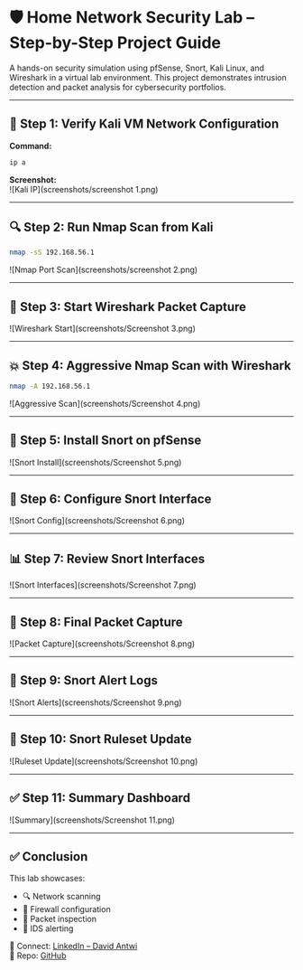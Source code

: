 
# 🛡️ Home Network Security Lab – Step-by-Step Project Guide

A hands-on security simulation using pfSense, Snort, Kali Linux, and Wireshark in a virtual lab environment. This project demonstrates intrusion detection and packet analysis for cybersecurity portfolios.

---

## 📶 Step 1: Verify Kali VM Network Configuration

**Command:**  
```bash
ip a
```

**Screenshot:**  
![Kali IP](screenshots/screenshot 1.png)

---

## 🔍 Step 2: Run Nmap Scan from Kali  
```bash
nmap -sS 192.168.56.1
```

![Nmap Port Scan](screenshots/screenshot 2.png)

---

## 🧪 Step 3: Start Wireshark Packet Capture  
![Wireshark Start](screenshots/Screenshot 3.png)

---

## 💥 Step 4: Aggressive Nmap Scan with Wireshark  
```bash
nmap -A 192.168.56.1
```

![Aggressive Scan](screenshots/Screenshot 4.png)

---

## 🧱 Step 5: Install Snort on pfSense  
![Snort Install](screenshots/Screenshot 5.png)

---

## 🧰 Step 6: Configure Snort Interface  
![Snort Config](screenshots/Screenshot 6.png)

---

## 📊 Step 7: Review Snort Interfaces  
![Snort Interfaces](screenshots/Screenshot 7.png)

---

## 🧪 Step 8: Final Packet Capture  
![Packet Capture](screenshots/Screenshot 8.png)

---

## 🚨 Step 9: Snort Alert Logs  
![Snort Alerts](screenshots/Screenshot 9.png)

---

## 🔄 Step 10: Snort Ruleset Update  
![Ruleset Update](screenshots/Screenshot 10.png)

---

## ✅ Step 11: Summary Dashboard  
![Summary](screenshots/Screenshot 11.png)

---

## ✅ Conclusion

This lab showcases:
- 🔍 Network scanning
- 🧱 Firewall configuration
- 🧪 Packet inspection
- 🚨 IDS alerting

📩 Connect: [LinkedIn – David Antwi](https://www.linkedin.com/in/david-antwi-408907149)  
📁 Repo: [GitHub](https://github.com/yourusername/Home-Network-Security-System)
